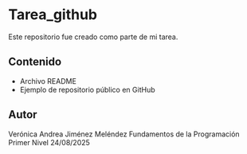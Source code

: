 # Tarea_github
Este repositorio fue creado como parte de mi tarea.  

## Contenido  
- Archivo README  
- Ejemplo de repositorio público en GitHub  

## Autor  
Verónica Andrea Jiménez Meléndez
Fundamentos de la Programación
Primer Nivel
24/08/2025
